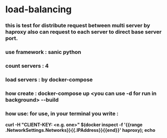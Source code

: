 # load-balancing


### this is test for distribute request between multi server by haproxy also can request to each server to direct base server port.
### use framework : sanic python
### count servers : 4
### load servers : by docker-compose
### how create : docker-compose up <you can use -d for run in background> --build
### how use: for use, in your terminal you write :
	
<b>curl -H "CLIENT-KEY: <e.g. one>" $(docker inspect -f '{{range .NetworkSettings.Networks}}{{.IPAddress}}{{end}}' haproxy); echo </b>

